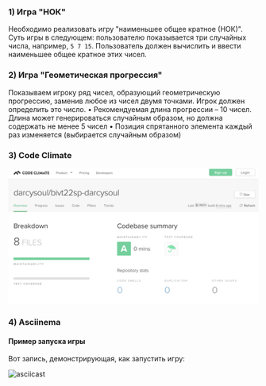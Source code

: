### 1) Игра "НОК"
Необходимо реализовать игру "наименьшее общее кратное (НОК)". Суть игры в следующем: пользователю показывается три случайных числа, например, `5 7 15`. Пользователь должен вычислить и ввести наименьшее общее кратное этих чисел.

### 2) Игра "Геометическая прогрессия"
Показываем игроку ряд чисел, образующий геометрическую прогрессию, заменив любое из чисел двумя точками. Игрок должен определить это число.
•	Рекомендуемая длина прогрессии – 10 чисел. Длина может генерироваться случайным образом, но должна содержать не менее 5 чисел
•	Позиция спрятанного элемента каждый раз изменяется (выбирается случайным образом)

### 3) Code Climate

![codeclimate](./Code_Climate.png)

### 4) Asciinema

#### Пример запуска игры

Вот запись, демонстрирующая, как запустить игру:

![asciicast](https://asciinema.org/a/GYTNMMXDTQ9jaUUOzqeC3gKYw)
